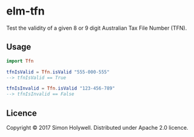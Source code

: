 # elm-tfn

Test the validity of a given 8 or 9 digit Australian Tax File Number (TFN).

## Usage

```elm
import Tfn

tfnIsValid = Tfn.isValid "555-000-555"
--> tfnIsValid == True

tfnIsInvalid = Tfn.isValid "123-456-789"
--> tfnIsInvalid == False
```

## Licence

Copyright © 2017 Simon Holywell.
Distributed under Apache 2.0 licence.
